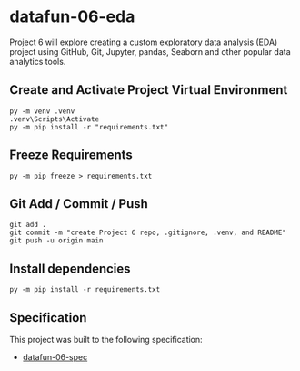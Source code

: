 # datafun-06-eda

Project 6 will explore creating a custom exploratory data analysis (EDA) project using GitHub, Git, Jupyter, pandas, Seaborn and other popular data analytics tools.

## Create and Activate Project Virtual Environment

```shell
py -m venv .venv
.venv\Scripts\Activate
py -m pip install -r "requirements.txt"
```

## Freeze Requirements

```shell
py -m pip freeze > requirements.txt
```

## Git Add / Commit / Push 

```shell
git add .
git commit -m "create Project 6 repo, .gitignore, .venv, and README"
git push -u origin main
```
## Install dependencies

```shell
py -m pip install -r requirements.txt
```

## Specification

This project was built to the following specification:

- [datafun-06-spec](https://github.com/denisecase/datafun-06-spec)